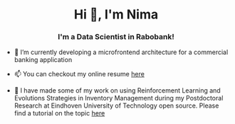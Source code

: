 <h1 align="center">Hi 👋, I'm Nima</h1>
<h3 align="center"> I'm a Data Scientist in Rabobank!</h3>

- 🌱 I’m currently developing a microfrontend architecture for a commercial banking application

- 📫 You can checkout my online resume [here](https://nimaman.github.io/cv/)

- 🔭 I have made some of my work on using Reinforcement Learning and Evolutions Strategies in Inventory Management during my Postdoctoral Research at Eindhoven University of Technology open source. Please find a tutorial on the topic [here](https://nimaman.github.io/posts/lost_sales_rl/) 


<!--
**NimaMan/nimaman** is a ✨ _special_ ✨ repository because its `README.md` (this file) appears on your GitHub profile.

Here are some ideas to get you started:

- 🔭 I’m currently working on ...
- 🌱 I’m currently learning ...
- 👯 I’m looking to collaborate on ...
- 🤔 I’m looking for help with ...
- 💬 Ask me about ...
- 📫 How to reach me: ...
- 😄 Pronouns: ...
- ⚡ Fun fact: ...
-->



